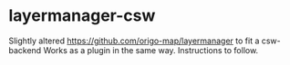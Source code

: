 # layermanager-csw
Slightly altered https://github.com/origo-map/layermanager to fit a csw-backend
Works as a plugin in the same way. Instructions to follow.


